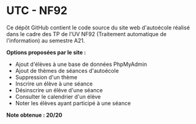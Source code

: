 # UTC - NF92

Ce dépôt GitHub contient le code source du site web d'autoécole réalisé dans le cadre des TP de l'UV NF92 (Traitement automatique de l'information) au semestre A21. 

__Options proposées par le site :__ 

* Ajout d'élèves à une base de données PhpMyAdmin
* Ajout de thèmes de séances d'autoécole
* Suppression d'un thème
* Inscrire un élève à une séance
* Désinscrire un élève d'une séance
* Consulter le calendrier d'un élève
* Noter les élèves ayant participé à une séance

__Note obtenue : 20/20__
